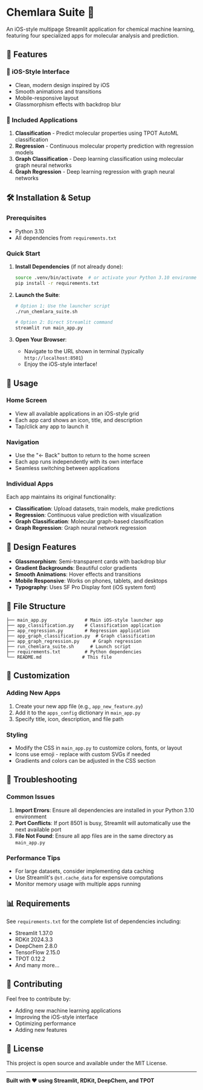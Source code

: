 # Chemlara Suite 🧬

An iOS-style multipage Streamlit application for chemical machine learning, featuring four specialized apps for molecular analysis and prediction.

## 🚀 Features

### 📱 iOS-Style Interface
- Clean, modern design inspired by iOS
- Smooth animations and transitions
- Mobile-responsive layout
- Glassmorphism effects with backdrop blur

### 🧪 Included Applications

1. **Classification** - Predict molecular properties using TPOT AutoML classification
2. **Regression** - Continuous molecular property prediction with regression models  
3. **Graph Classification** - Deep learning classification using molecular graph neural networks
4. **Graph Regression** - Deep learning regression with graph neural networks

## 🛠️ Installation & Setup

### Prerequisites
- Python 3.10
- All dependencies from `requirements.txt`

### Quick Start

1. **Install Dependencies** (if not already done):
   ```bash
   source .venv/bin/activate  # or activate your Python 3.10 environment
   pip install -r requirements.txt
   ```

2. **Launch the Suite**:
   ```bash
   # Option 1: Use the launcher script
   ./run_chemlara_suite.sh
   
   # Option 2: Direct Streamlit command
   streamlit run main_app.py
   ```

3. **Open Your Browser**:
   - Navigate to the URL shown in terminal (typically `http://localhost:8501`)
   - Enjoy the iOS-style interface!

## 📱 Usage

### Home Screen
- View all available applications in an iOS-style grid
- Each app card shows an icon, title, and description
- Tap/click any app to launch it

### Navigation
- Use the "← Back" button to return to the home screen
- Each app runs independently with its own interface
- Seamless switching between applications

### Individual Apps
Each app maintains its original functionality:
- **Classification**: Upload datasets, train models, make predictions
- **Regression**: Continuous value prediction with visualization
- **Graph Classification**: Molecular graph-based classification
- **Graph Regression**: Graph neural network regression

## 🎨 Design Features

- **Glassmorphism**: Semi-transparent cards with backdrop blur
- **Gradient Backgrounds**: Beautiful color gradients
- **Smooth Animations**: Hover effects and transitions
- **Mobile Responsive**: Works on phones, tablets, and desktops
- **Typography**: Uses SF Pro Display font (iOS system font)

## 📂 File Structure

```
├── main_app.py              # Main iOS-style launcher app
├── app_classification.py    # Classification application
├── app_regression.py        # Regression application
├── app_graph_classification.py  # Graph classification
├── app_graph_regression.py     # Graph regression
├── run_chemlara_suite.sh      # Launch script
├── requirements.txt         # Python dependencies
└── README.md               # This file
```

## 🔧 Customization

### Adding New Apps
1. Create your new app file (e.g., `app_new_feature.py`)
2. Add it to the `apps_config` dictionary in `main_app.py`
3. Specify title, icon, description, and file path

### Styling
- Modify the CSS in `main_app.py` to customize colors, fonts, or layout
- Icons use emoji - replace with custom SVGs if needed
- Gradients and colors can be adjusted in the CSS section

## 🚨 Troubleshooting

### Common Issues

1. **Import Errors**: Ensure all dependencies are installed in your Python 3.10 environment
2. **Port Conflicts**: If port 8501 is busy, Streamlit will automatically use the next available port
3. **File Not Found**: Ensure all app files are in the same directory as `main_app.py`

### Performance Tips
- For large datasets, consider implementing data caching
- Use Streamlit's `@st.cache_data` for expensive computations
- Monitor memory usage with multiple apps running

## 📊 Requirements

See `requirements.txt` for the complete list of dependencies including:
- Streamlit 1.37.0
- RDKit 2024.3.3
- DeepChem 2.8.0
- TensorFlow 2.15.0
- TPOT 0.12.2
- And many more...

## 🤝 Contributing

Feel free to contribute by:
- Adding new machine learning applications
- Improving the iOS-style interface
- Optimizing performance
- Adding new features

## 📄 License

This project is open source and available under the MIT License.

---

**Built with ❤️ using Streamlit, RDKit, DeepChem, and TPOT**

